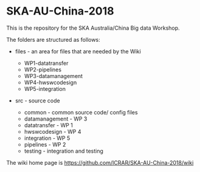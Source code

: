 # SKA-AU-China-2018

This is the repository for the SKA Australia/China Big data Workshop.

The folders are structured as follows:
* files - an area for files that are needed by the Wiki
  * WP1-datatransfer
  * WP2-pipelines
  * WP3-datamanagement
  * WP4-hwswcodesign
  * WP5-integration

* src - source code
  * common - common source code/ config files 
  * datamanagement - WP 3
  * datatransfer - WP 1
  * hwswcodesign - WP 4
  * integration - WP 5
  * pipelines - WP 2
  * testing - integration and testing

The wiki home page is <https://github.com/ICRAR/SKA-AU-China-2018/wiki> 
